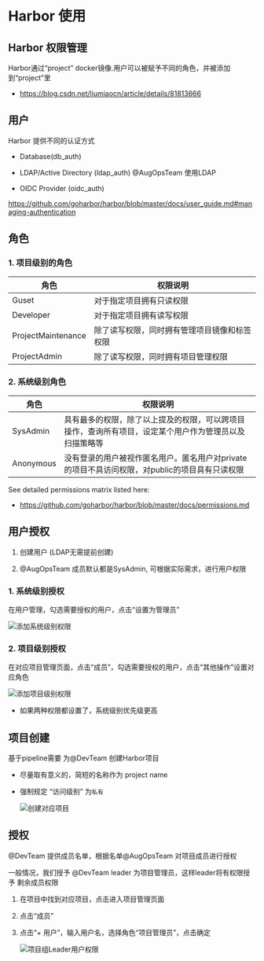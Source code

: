 # Harbor 使用

## Harbor 权限管理

Harbor通过“project” docker镜像.用户可以被赋予不同的角色，并被添加到“project”里

- https://blog.csdn.net/liumiaocn/article/details/81813666
## 用户

Harbor 提供不同的认证方式

- Database(db_auth)

- LDAP/Active Directory (ldap_auth)  @AugOpsTeam 使用LDAP

- OIDC Provider (oidc_auth)

<https://github.com/goharbor/harbor/blob/master/docs/user_guide.md#managing-authentication>

## 角色

### 1. 项目级别的角色

| 角色 | 权限说明 |
| ------ | ------ |
| Guset | 对于指定项目拥有只读权限 |
| Developer | 对于指定项目拥有读写权限 |
| ProjectMaintenance | 除了读写权限，同时拥有管理项目镜像和标签权限 |
| ProjectAdmin | 除了读写权限，同时拥有项目管理权限 |

### 2. 系统级别角色

| 角色 | 权限说明 |
| ------ | ------ |
| SysAdmin | 具有最多的权限，除了以上提及的权限，可以跨项目操作，查询所有项目，设定某个用户作为管理员以及扫描策略等 |
| Anonymous | 没有登录的用户被视作匿名用户。匿名用户对private的项目不具访问权限，对public的项目具有只读权限 |

See detailed permissions matrix listed here:

- <https://github.com/goharbor/harbor/blob/master/docs/permissions.md>

## 用户授权

1. 创建用户 (LDAP无需提前创建)

2. @AugOpsTeam 成员默认都是SysAdmin, 可根据实际需求，进行用户权限

### 1. 系统级别授权

在用户管理，勾选需要授权的用户，点击“设置为管理员”

![添加系统级别权限](./images/Harbor_授权系统权限.png)

### 2. 项目级别授权

在对应项目管理页面，点击“成员”，勾选需要授权的用户，点击“其他操作”设置对应角色

![添加项目级别权限](./images/Harbor-授权项目组权限.png)

- 如果两种权限都设置了，系统级别优先级更高

## 项目创建

基于pipeline需要 为@DevTeam 创建Harbor项目

- 尽量取有意义的，简短的名称作为 project name

- 强制规定 “访问级别” 为`私有`

    ![创建对应项目](./images/Harbor-创建项目.png)

## 授权

@DevTeam 提供成员名单，根据名单@AugOpsTeam 对项目成员进行授权

一般情况，我们授予 @DevTeam leader 为项目管理员，这样leader将有权限授予 剩余成员权限

1. 在项目中找到对应项目，点击进入项目管理页面

2. 点击“成员”

3. 点击“+ 用户”，输入用户名，选择角色“项目管理员”，点击确定

    ![项目组Leader用户权限](./images/Harbor-用户授权.png)

